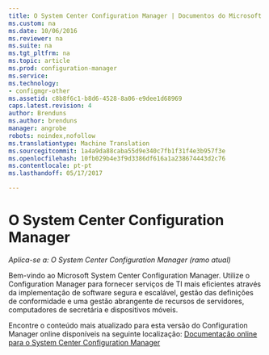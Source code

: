 ```yaml
---
title: O System Center Configuration Manager | Documentos do Microsoft
ms.custom: na
ms.date: 10/06/2016
ms.reviewer: na
ms.suite: na
ms.tgt_pltfrm: na
ms.topic: article
ms.prod: configuration-manager
ms.service: 
ms.technology:
- configmgr-other
ms.assetid: c8b8f6c1-b8d6-4528-8a06-e9dee1d68969
caps.latest.revision: 4
author: Brenduns
ms.author: brenduns
manager: angrobe
robots: noindex,nofollow
ms.translationtype: Machine Translation
ms.sourcegitcommit: 1a4a9da88caba55d9e340c7fb1f31f4e3b957f3e
ms.openlocfilehash: 10fb029b4e3f9d3386df616a1a238674443d2c76
ms.contentlocale: pt-pt
ms.lasthandoff: 05/17/2017

---
```

# <a name="system-center-configuration-manager"></a>O System Center Configuration Manager

*Aplica-se a: O System Center Configuration Manager (ramo atual)*

Bem-vindo ao Microsoft System Center Configuration Manager. Utilize o Configuration Manager para fornecer serviços de TI mais eficientes através da implementação de software segura e escalável, gestão das definições de conformidade e uma gestão abrangente de recursos de servidores, computadores de secretária e dispositivos móveis.  

 Encontre o conteúdo mais atualizado para esta versão do Configuration Manager online disponíveis na seguinte localização: [Documentação online para o System Center Configuration Manager](https://go.microsoft.com/fwlink/?LinkID=533344)

